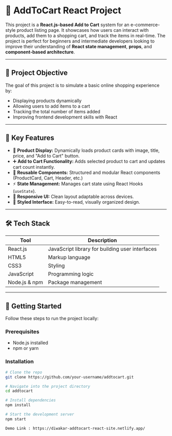 # 🛒 AddToCart React Project

This project is a **React.js-based Add to Cart** system for an e-commerce-style product listing page. It showcases how users can interact with products, add them to a shopping cart, and track the items in real-time. The project is perfect for beginners and intermediate developers looking to improve their understanding of **React state management**, **props**, and **component-based architecture**.

---

## 🌟 Project Objective

The goal of this project is to simulate a basic online shopping experience by:

- Displaying products dynamically
- Allowing users to add items to a cart
- Tracking the total number of items added
- Improving frontend development skills with React

---

## 🎯 Key Features

- 🧾 **Product Display:** Dynamically loads product cards with image, title, price, and "Add to Cart" button.
- ➕ **Add to Cart Functionality:** Adds selected product to cart and updates cart count instantly.
- 🔁 **Reusable Components:** Structured and modular React components (ProductCard, Cart, Header, etc.)
- ⚡ **State Management:** Manages cart state using React Hooks (`useState`).
- 🧼 **Responsive UI:** Clean layout adaptable across devices.
- 🎨 **Styled Interface:** Easy-to-read, visually organized design.

---

## 🛠️ Tech Stack

| Tool         | Description              |
|--------------|--------------------------|
| React.js     | JavaScript library for building user interfaces |
| HTML5        | Markup language          |
| CSS3         | Styling                  |
| JavaScript   | Programming logic        |
| Node.js & npm| Package management       |

---


## 🚀 Getting Started

Follow these steps to run the project locally:

### Prerequisites

- Node.js installed
- npm or yarn

### Installation

```bash
# Clone the repo
git clone https://github.com/your-username/addtocart.git

# Navigate into the project directory
cd addtocart

# Install dependencies
npm install

# Start the development server
npm start

Demo Link : https://diwakar-addtocart-react-site.netlify.app/






